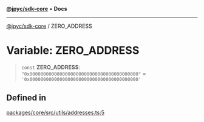 [**@jpyc/sdk-core**](../README.md) • **Docs**

---

[@jpyc/sdk-core](../globals.md) / ZERO_ADDRESS

# Variable: ZERO_ADDRESS

> `const` **ZERO_ADDRESS**: `"0x0000000000000000000000000000000000000000"` = `'0x0000000000000000000000000000000000000000'`

## Defined in

[packages/core/src/utils/addresses.ts:5](https://github.com/jcam1/sdks/blob/1659b7e6716057ee71757832a574d1003deb70f2/packages/core/src/utils/addresses.ts#L5)
